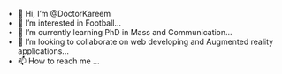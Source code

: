 - 👋 Hi, I’m @DoctorKareem
- 👀 I’m interested in Football...
- 🌱 I’m currently learning PhD in Mass and Communication...
- 💞️ I’m looking to collaborate on web developing and Augmented reality applications...
- 📫 How to reach me ...

<!---
DoctorKareem/DoctorKareem is a ✨ special ✨ repository because its `README.md` (this file) appears on your GitHub profile.
You can click the Preview link to take a look at your changes.
--->
